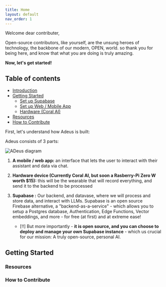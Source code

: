 ```yaml
---
title: Home
layout: default
nav_order: 1
---
```


Welcome dear contributer,

Open-source contributors, like yourself, are the unsung heroes of technology, the backbone of our modern, OPEN, world. so thank you for being here, and know that what you are doing is truly amazing.

**Now, let's get started!**

## Table of contents

- [Introduction](#introduction)
- [Getting Started](#getting-started)
  - [Set up Supabase](./setup/setup_supabase.md)
  - [Set up Web / Mobile App](./setup/setup_app.md)
  - [Hardware (Coral AI)](#setup-hardware-coral-ai-device-↗)
- [Resources](#resoucres)
- [How to Contribute](#how-to-contribute)

First, let's understand how Adeus is built:

Adeus consists of 3 parts:

![ADeus diagram](./images/adeus_diagram.png)

1. **A mobile / web app:**
   an interface that lets the user to interact with their assistant and data via chat.

2. **Hardware device (Currently Coral AI, but soon a Rasberry-Pi Zero W worth $15):** this will be the wearable that will record everything, and send it to the backend to be processed
3. **Supabase :** Our backend, and datavase, where we will process and store data, and interact with LLMs.
   Supabase is an open source Firebase alternative, a "backend-as-a-service" - which allows you to setup a Postgres database, Authentication, Edge Functions, Vector embeddings, and more - for free (at first) and at extreme ease!
   - [!!] But more importantly - **it is open source, and you can choose to deploy and manage your own Supabase instance** - which us crucial for our mission: A truly open-source, personal AI.

## Getting Started

### Resources

### How to Contribute
